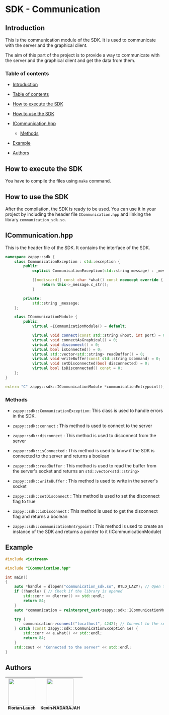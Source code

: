 # SDK - Communication

## Introduction

This is the communication module of the SDK. It is used to communicate with the server and the graphical client.

The aim of this part of the project is to provide a way to communicate with the server and the graphical client and get the data from them.

### Table of contents

- [Introduction](#introduction)

- [Table of contents](#table-of-contents)

- [How to execute the SDK](#how-to-execute-the-sdk)

- [How to use the SDK](#how-to-use-the-sdk)

- [ICommunication.hpp](#icommunicationhpp)

  - [Methods](#methods)

- [Example](#example)

- [Authors](#authors)


## How to execute the SDK

You have to compile the files using ```make``` command.

## How to use the SDK

After the compilation, the SDK is ready to be used. You can use it in your project by including the header file ```ICommunication.hpp``` and linking the library ```communication_sdk.so```.

## ICommunication.hpp

This is the header file of the SDK. It contains the interface of the SDK.

```cpp
namespace zappy::sdk {
    class CommunicationException : std::exception {
        public:
            explicit CommunicationException(std::string message) : _message(std::move(message)) {}

            [[nodiscard]] const char *what() const noexcept override {
                return this->_message.c_str();
            }

        private:
            std::string _message;
    };

    class ICommunicationModule {
        public:
            virtual ~ICommunicationModule() = default;

            virtual void connect(const std::string &host, int port) = 0;
            virtual void connectAsGraphical() = 0;
            virtual void disconnect() = 0;
            virtual bool isConnected() = 0;
            virtual std::vector<std::string> readBuffer() = 0;
            virtual void writeBuffer(const std::string &command) = 0;
            virtual void setDisconnected(bool disconnected) = 0;
            virtual bool isDisconnected() const = 0;
    };
}

extern "C" zappy::sdk::ICommunicationModule *communicationEntrypoint();
```

### Methods

- ```zappy::sdk::CommunicationException```: This class is used to handle errors in the SDK.

- ```zappy::sdk::connect``` : This method is used to connect to the server

- ```zappy::sdk::disconnect``` : This method is used to disconnect from the server

- ```zappy::sdk::isConnected``` : This method is used to know if the SDK is connected to the server and returns a boolean

- ```zappy::sdk::readBuffer``` : This method is used to read the buffer from the server's socket and returns an ```std::vector<std::string>```

- ```zappy::sdk::writeBuffer``` : This method is used to write in the server's socket

- ```zappy::sdk::setDisconnect``` : This method is used to set the disconnect flag to true

- ```zappy::sdk::isDisconnect``` : This method is used to get the disconnect flag and returns a boolean

- ```zappy::sdk::communicationEntrypoint``` : This method is used to create an instance of the SDK and returns a pointer to it (ICommunicationModule)

## Example

```cpp
#include <iostream>

#include "ICommunication.hpp"

int main()
{
    auto *handle = dlopen("communication_sdk.so", RTLD_LAZY); // Open the library
    if (!handle) { // Check if the library is opened
        std::cerr << dlerror() << std::endl;
        return 84;
    }
    auto *communication = reinterpret_cast<zappy::sdk::ICommunicationModule *(*)()>(dlsym(handle, "communicationEntrypoint"))(); // Get the instance of the SDK

    try {
        communication->connect("localhost", 4242); // Connect to the server on localhost:4242 or throw an exception if it fails
    } catch (const zappy::sdk::CommunicationException &e) {
        std::cerr << e.what() << std::endl;
        return 84;
    }
    std::cout << "Connected to the server" << std::endl;
}
```

## Authors

| [<img src="https://github.com/EdenComp.png?size=85" width=85><br><sub>Florian Lauch</sub>](https://github.com/EdenComp) | [<img src="https://github.com/kvn703.png?size=85" width=85><br><sub>Kevin NADARAJAH</sub>](https://github.com/kvn703) |
| :---: | :---: |